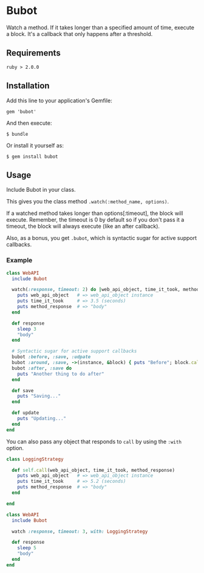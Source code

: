# Bubot

Watch a method. If it takes longer than a specified amount of time,
execute a block. It's a callback that only happens after a threshold.

## Requirements

    ruby > 2.0.0

## Installation

Add this line to your application's Gemfile:

    gem 'bubot'

And then execute:

    $ bundle

Or install it yourself as:

    $ gem install bubot

## Usage

Include Bubot in your class.

This gives you the class method `.watch(:method_name, options)`.

If a watched method takes longer than options[:timeout], the block will execute.
Remember, the timeout is 0 by default so if you don't pass it a timeout, the
block will always execute (like an after callback).

Also, as a bonus, you get `.bubot`, which is syntactic sugar for active support callbacks.

### Example

```ruby
class WebAPI
  include Bubot

  watch(:response, timeout: 2) do |web_api_object, time_it_took, method_response|
    puts web_api_object   # => web_api_object instance
    puts time_it_took     # => 3.5 (seconds)
    puts method_response  # => "body"
  end

  def response
    sleep 3
    "body"
  end

  # Syntactic sugar for active support callbacks
  bubot :before, :save, :udpate
  bubot :around, :save, ->(instance, &block) { puts "Before"; block.call; puts "All Done" }
  bubot :after, :save do
    puts "Another thing to do after"
  end

  def save
    puts "Saving..."
  end

  def update
    puts "Updating..."
  end
end
```

You can also pass any object that responds to `call` by using the `:with`
option.

```ruby
class LoggingStrategy

  def self.call(web_api_object, time_it_took, method_response)
    puts web_api_object   # => web_api_object instance
    puts time_it_took     # => 5.2 (seconds)
    puts method_response  # => "body"
  end

end

class WebAPI
  include Bubot

  watch :response, timeout: 3, with: LoggingStrategy

  def response
    sleep 5
    "body"
  end
end
```
